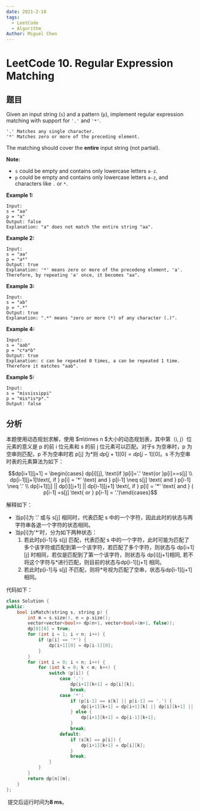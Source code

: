 ```yaml
---
date: 2021-2-18
tags: 
  - LeetCode
  - Algorithm
Author: Miguel Chen
---
```

# LeetCode 10. Regular Expression Matching

## 题目

Given an input string (`s`) and a pattern (`p`), implement regular expression matching with support for `'.'` and `'*'`.

```
'.' Matches any single character.
'*' Matches zero or more of the preceding element.
```

The matching should cover the **entire** input string (not partial).

**Note:**

- `s` could be empty and contains only lowercase letters `a-z`.
- `p` could be empty and contains only lowercase letters `a-z`, and characters like `.` or `*`.

**Example 1:**

```
Input:
s = "aa"
p = "a"
Output: false
Explanation: "a" does not match the entire string "aa".
```

**Example 2:**

```
Input:
s = "aa"
p = "a*"
Output: true
Explanation: '*' means zero or more of the precedeng element, 'a'. Therefore, by repeating 'a' once, it becomes "aa".
```

**Example 3:**

```
Input:
s = "ab"
p = ".*"
Output: true
Explanation: ".*" means "zero or more (*) of any character (.)".
```

**Example 4:**

```
Input:
s = "aab"
p = "c*a*b"
Output: true
Explanation: c can be repeated 0 times, a can be repeated 1 time. Therefore it matches "aab".
```

**Example 5:**

```
Input:
s = "mississippi"
p = "mis*is*p*."
Output: false
```

## 分析

本题使用动态规划求解，使用 $m\times n $大小的动态规划表，其中第（i, j）位元素的意义是 p 的前 i 位元素和 s 的前 j 位元素可以匹配。对于s 为空串时，p 为空串则匹配，p 不为空串时若 p[j] 为*则 $dp[j+1][0]=dp[j-1][0]$。s 不为空串时表的元素算法为如下：

$$dp[i+1][j+1] = \begin{cases} dp[i][j], \text{if }p[i]='.' \text{or }p[i]==s[j] \\ dp[i-1][j+1]\text{, if } p[i] = '*' \text{ and } p[i-1] \neq s[j] \text{ and } p[i-1] \neq '.'  \\ dp[i+1][j] || dp[i][j+1] || dp[i-1][j+1] \text{, if  } p[i] = '*' \text{ and } ( p[i-1] =s[j] \text{ or } p[i-1] = '.')\end{cases}$$

 解释如下：

- 当p[i]为 ‘.’ 或与 s[j] 相同时，代表匹配 s 中的一个字符，因此此时的状态与两字符串各退一个字符的状态相同。
- 当p[i]为'*'时，分为如下两种状态：
  1. 若此时p[i-1]与 s[j] 匹配，代表匹配 s 中的一个字符，此时可能为匹配了多个该字符或匹配到第一个该字符，若匹配了多个字符，则状态与 dp\[i+1\]\[j\] 时相同，若仅是匹配到了第一个该字符，则状态与 dp[i]\[j+1]相同, 若不将这个字符与*进行匹配，则目前的状态与dp[i-1][j+1\] 相同。
  2. 若此时p[i-1]与 s[j] 不匹配，则将*号视为匹配了空串，状态与dp[i-1][j+1\] 相同。

代码如下：

```cpp
class Solution {
public:
    bool isMatch(string s, string p) {
        int m = s.size(), n = p.size();
        vector<vector<bool>> dp(n+1, vector<bool>(m+1, false));
        dp[0][0] = true;
        for (int i = 1; i < n; i++) {
            if (p[i] == '*') {
                dp[i+1][0] = dp[i-1][0];
            }
        }
        for (int i = 0; i < n; i++) {
            for (int k = 0; k < m; k++) {
                switch (p[i]) {
                    case '.':
                        dp[i+1][k+1] = dp[i][k];
                        break;
                    case '*':
                        if (p[i-1] == s[k] || p[i-1] == '.') {
                            dp[i+1][k+1] = dp[i+1][k] || dp[i][k+1] || dp[i-1][k+1];
                        } else {
                            dp[i+1][k+1] = dp[i-1][k+1];
                        }
                        break;
                    default:
                        if (s[k] == p[i]) {
                            dp[i+1][k+1] = dp[i][k];
                        }
                        break;
                }
            }
        }
        return dp[n][m];
    }
};
```

​	提交后运行时间为**8 ms**。

